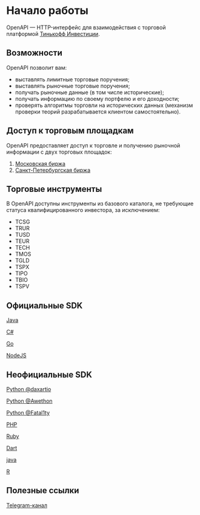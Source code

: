 # Начало работы

OpenAPI — HTTP-интерфейс для взаимодействия с торговой платформой [Тинькофф Инвестиции](https://www.tinkoff.ru/invest/).

## Возможности

OpenAPI позволит вам:

* выставлять лимитные торговые поручения;
* выставлять рыночные торговые поручения;
* получать рыночные данные (в том числе исторические);
* получать информацию по своему портфелю и его доходности;
* проверять алгоритмы торговли на исторических данных (механизм проверки теорий разрабатывается клиентом самостоятельно).

## Доступ к торговым площадкам

OpenAPI предоставляет доступ к торговле и получению рыночной информации с двух торговых площадок: 
1. [Московская биржа](https://www.moex.com/)
2. [Санкт-Петербургская биржа](https://spbexchange.ru/)

## Торговые инструменты

В OpenAPI доступны инструменты из базового каталога, не требующие статуса квалифицированного инвестора, за исключением:

* TCSG
* TRUR
* TUSD
* TEUR
* TECH
* TMOS
* TGLD
* TSPX 
* TIPO
* TBIO
* TSPV

## Официальные SDK

[Java](https://github.com/Tinkoff/invest-openapi-java-sdk)

[C#](https://github.com/Tinkoff/invest-openapi-csharp-sdk)

[Go](https://github.com/Tinkoff/invest-openapi-go-sdk)

[NodeJS](https://github.com/Tinkoff/invest-openapi-js-sdk)

## Неофициальные SDK

[Python @daxartio](https://github.com/daxartio/tinvest)

[Python @Awethon](https://github.com/Awethon/open-api-python-client)

[Python @Fatal1ty](https://github.com/Fatal1ty/tinkoff-api)

[PHP](https://github.com/jamesRUS52/tinkoff-invest)

[Ruby](https://github.com/foxweb/tinkyclient)

[Dart](https://github.com/greymag/tinkoff-invest-openapi-dart-sdk)

[java](https://github.com/galimru/tinkoff-invest-api)

[R](https://github.com/arbuzovv/tcsinvest)

## Полезные ссылки

[Telegram-канал](https://t.me/tinkoffinvestopenapi)
